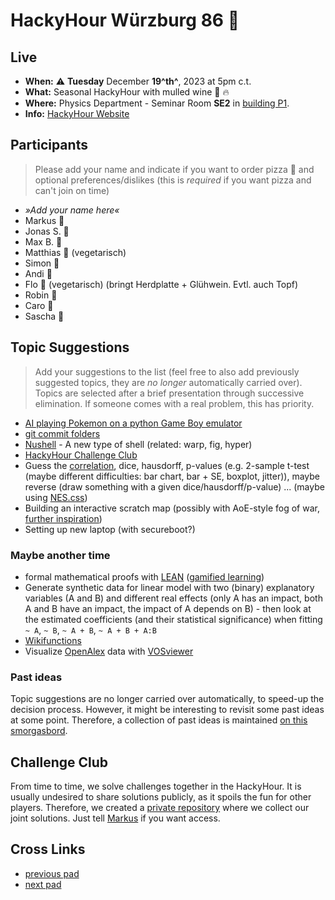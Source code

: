 # HackyHour Würzburg 86 :santa: 

## Live
 - **When:** :warning: **Tuesday** December **19^th^**, 2023 at 5pm c.t.
 - **What:** Seasonal HackyHour with mulled wine :wine_glass: :fire: 
 - **Where:** Physics Department - Seminar Room **SE2** in [building P1](https://wueaddress.uni-wuerzburg.de/search/map/3612). <!-- [CCTB](https://www.google.de/maps/place/Zentrum+f%C3%BCr+Computergest%C3%BCtzte+und+Theoretische+Biologie+(CCTB),+Universit%C3%A4t+W%C3%BCrzburg/@49.7850748,9.9720102,18z/data=!3m1!4b1!4m5!3m4!1s0x47a28fc802e5e800:0x6b62d2cbd2e6f094!8m2!3d49.7849749!4d9.9729537) - kitchen (L6) -->
 - **Info:** [HackyHour Website](http://hackyhour.github.io/Wuerzburg/)

## Participants
> Please add your name and indicate if you want to order pizza :pizza: and optional preferences/dislikes (this is *required* if you want pizza and can't join on time)
 - *»Add your name here«*
 - Markus :pizza:
 - Jonas S. :pizza: 
 - Max B. :pizza: 
 - Matthias :pizza: (vegetarisch)
 - Simon :pizza:
 - Andi :pizza:
 - Flo :pizza:  (vegetarisch) (bringt Herdplatte + Glühwein. Evtl. auch Topf)
 - Robin :pizza: 
 - Caro :pizza: 
 - Sascha :pizza: 


## Topic Suggestions
> Add your suggestions to the list (feel free to also add previously suggested topics, they are *no longer* automatically carried over). Topics are selected after a brief presentation through successive elimination. If someone comes with a real problem, this has priority.

 - [AI playing Pokemon on a python Game Boy emulator](https://www.youtube.com/watch?v=DcYLT37ImBY)
 - [git commit folders](https://github.com/jvns/git-commit-folders)
 - [Nushell](https://www.nushell.sh/) - A new type of shell (related: warp, fig, hyper)
 - [HackyHour Challenge Club](https://github.com/HackyHour/Wuerzburg_ChallengeClub)
 - Guess the [correlation](https://www.guessthecorrelation.com/), dice, hausdorff, p-values (e.g. 2-sample t-test (maybe different difficulties: bar chart, bar + SE, boxplot, jitter)), maybe reverse (draw something with a given dice/hausdorff/p-value) ... (maybe using [NES.css](https://nostalgic-css.github.io/NES.css/))
 - Building an interactive scratch map (possibly with AoE-style fog of war, [further inspiration](https://www.youtube.com/watch?v=sLqXFF8mlEU&t=1414s))
 - Setting up new laptop (with secureboot?)

### Maybe another time
 - formal mathematical proofs with [LEAN](https://leanprover-community.github.io/) ([gamified learning](https://adam.math.hhu.de/#/))
 - Generate synthetic data for linear model with two (binary) explanatory variables (A and B) and different real effects (only A has an impact, both A and B have an impact, the impact of A depends on B) - then look at the estimated coefficients (and their statistical significance) when fitting `~ A`, `~ B`, `~ A + B`, `~ A + B + A:B`
 - [Wikifunctions](https://www.wikifunctions.org)
 - Visualize [OpenAlex](https://openalex.org/) data with [VOSviewer](https://www.vosviewer.com/)

### Past ideas

Topic suggestions are no longer carried over automatically, to speed-up the decision process. However, it might be interesting to revisit some past ideas at some point. Therefore, a collection of past ideas is maintained [on this smorgasbord](https://hackmd.io/@iimog/hhsb).

## Challenge Club

From time to time, we solve challenges together in the HackyHour.
It is usually undesired to share solutions publicly, as it spoils the fun for other players.
Therefore, we created a [private repository](https://github.com/HackyHour/Wuerzburg_ChallengeClub) where we collect our joint solutions. Just tell [Markus](https://github.com/iimog) if you want access.

## Cross Links
 - [previous pad](https://hackyhour.github.io/Wuerzburg/pad_archive/HackyHour_Wuerzburg_85)
 - [next pad](https://hackyhour.github.io/Wuerzburg/pad_archive/HackyHour_Wuerzburg_87)